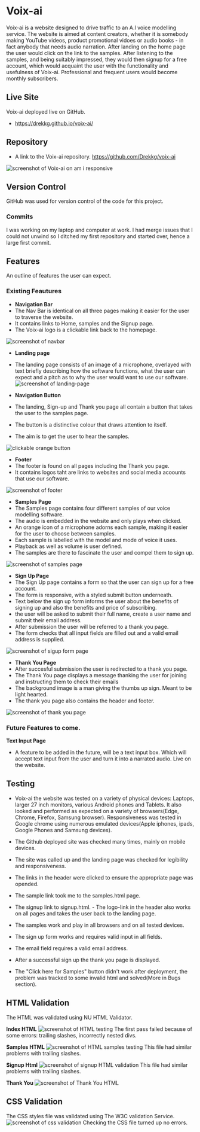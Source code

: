 # Voix-ai
Voix-ai is a website designed to drive traffic to an A.I voice modelling service.
The website is aimed at content creators, whether it is somebody making YouTube videos, product promotional vidoes
or audio books - in fact anybody that needs audio narration.
After landing on the home page the user would click on the link to the samples. After listening to the samples,
and being suitably impressed, they would then signup for a free account, which would acquaint the user with the functionality and usefulness of Voix-ai. Professional and frequent users would become monthly subscribers.

## Live Site 
Voix-ai deployed live on GitHub.
- https://drekkg.github.io/voix-ai/

## Repository
- A link to the Voix-ai repository.
https://github.com/Drekkg/voix-ai

![screenshot of Voix-ai on am i responsive](assets/images/screenshot-responsive.png)


## Version Control
GitHub was used for version control of the code for this project.

### Commits
I was working on my laptop and computer at work. I had  merge issues that I could not unwind so I ditched my first repository and started over, hence a large first commit.

## Features
An outline of features the user can expect.
### Existing Feautures
- __Navigation Bar__
- The Nav Bar is identical on all three pages making it easier for the user to traverse the website.
- It contains links to Home, samples and the Signup page.
- The Voix-ai logo is a clickable link back to the homepage.

![screenshot of navbar](assets/images/screenshot-nav-bar.png)

- __Landing page__
- The landing page consists of an image of a microphone, overlayed with text briefly describing
how the software functions, what the user can expect and a pitch as to why the user 
would want to use our software. 
![screenshot of landing-page](assets/images/screenshot-landing-page-new.png)

- __Navigation Button__
- The landing, Sign-up and Thank you page all contain a button that takes the user to the samples page.
- The button is a distinctive colour that draws attention to itself. 
- The aim is to get the user to hear the samples.

![clickable orange button](assets/images/screenshot-nav-button.png)

- __Footer__
- The footer is found on all pages including the Thank you page.
- It contains logos taht are links to websites and social media acoounts that use our software. 


![screenshot of footer](assets/images/screenshot-footer.png)

- __Samples Page__
- The Samples page contains four different samples of our voice modelling software.
- The audio is embedded in the website and only plays when clicked.
- An orange icon of a microphone adorns each sample, making it easier for the user to choose between samples.
- Each sample is labelled with the model and mode of voice it uses.
- Playback as well as volume is user defined.
- The samples are there to fascinate the user and compel them to sign up.

![screenshot of samples page](assets/images/screenshot-samples.png)

- __Sign Up Page__
- The Sign Up page contains a form so that the user can sign up for a free account.
- The form is responsive,  with a styled submit button underneath.
- Text below the sign up form informs the user about the benefits of signing up and also the benefits and price of subscribing.
- the user will be asked to submit their full name, create a user name and submit their email address.
- After submission the user will be referred to a thank you page.
- The form checks that all input fields are filled out and a valid email address is supplied.

![screenshot of sigup form page](assets/images/screenshot-signup.png)

- __Thank You Page__
- After succesful submission the user is redirected to a thank you page.
- The Thank You page displays a message thanking the user for joining and instructing them to check their emails 
- The background image is a man giving the thumbs up sign. Meant to be light hearted.
- The thank you page also contains the header and footer. 

![screenshot of thank you page](assets/images/screenshot-thank-you.png)

### Future Features to come.
__Text Input Page__
- A feature to be added in the future, will be a text input box. Which will accept text input from the user and turn it into a narrated audio. Live on the website.
 
 ## Testing
 - Voix-ai the website was tested on a variety of physical devices: Laptops, larger 27 inch monitors, various Android phones and Tablets. It also looked and performed as expected on a variety of browsers(Edge, Chrome, Firefox, Samsung browser). Responsiveness was tested in Google chrome using numerous emulated devices(Apple iphones, ipads, Google Phones and Samsung devices).

 - The Github deployed site was checked many times, mainly on mobile devices.
 - The site was called up and the landing page was checked for legibility and responsiveness.
 - The links in the header were clicked to ensure the appropriate page was opended. 
 - The sample link took me to the samples.html page. 
 - The signup link to signup.html. - The logo-link in the header also works on all pages and takes the user back to the landing page. 
 - The samples work and play in all browsers and on all tested devices. 
 - The sign up form works and requires valid input in all fields.
 - The email field requires a valid email address. 
 - After a successful sign up the thank you page is displayed. 
 - The "Click here for Samples" button didn't work after deployment, the problem was tracked to some invalid html and solved(More in Bugs section).

 ## HTML Validation
 The HTML was validated using NU HTML Validator.

 __Index HTML__
 ![screenshot of HTML testing](assets/images/screenshot-index-html.png)
 The first pass failed because of some errors: trailing slashes, incorrectly nested divs.

 __Samples HTML__
 ![screenshot of HTML samples testing](assets/images/screenshot-sample-html.png)
 This file had similar problems with trailing slashes.

 __Signup Html__
 ![screenshot of signup HTML validation](assets/images/screenshot-signup-html.png)
 This file had similar problems with trailing slashes.

 __Thank You__
 ![screenshot of Thank You HTML](assets/images/screenshot-thankyou-html.png)

 ## CSS Validation
The CSS styles file was validated using The W3C validation Service.
![screenshot of css validation](assets/images/screenshot-style-css.png)
Checking the CSS file turned up no errors.

